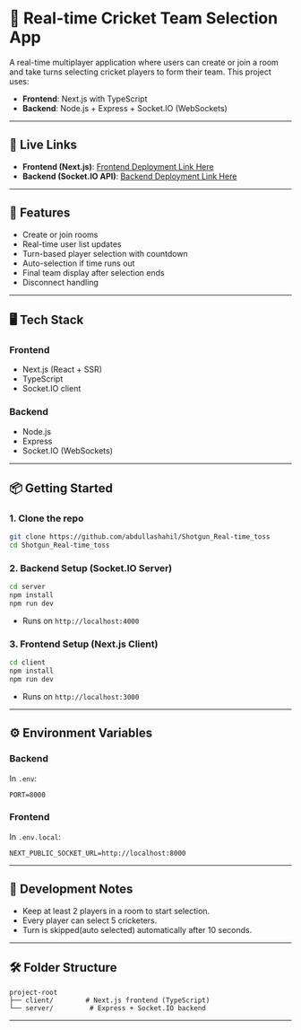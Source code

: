 # 🏏 Real-time Cricket Team Selection App

A real-time multiplayer application where users can create or join a room and take turns selecting cricket players to form their team. This project uses:

* **Frontend**: Next.js with TypeScript
* **Backend**: Node.js + Express + Socket.IO (WebSockets)

---

## 🔗 Live Links

* **Frontend (Next.js)**: [Frontend Deployment Link Here](#)
* **Backend (Socket.IO API)**: [Backend Deployment Link Here](#)

---

## 🚀 Features

* Create or join rooms
* Real-time user list updates
* Turn-based player selection with countdown
* Auto-selection if time runs out
* Final team display after selection ends
* Disconnect handling

---

## 🖥️ Tech Stack

### Frontend

* Next.js (React + SSR)
* TypeScript
* Socket.IO client

### Backend

* Node.js
* Express
* Socket.IO (WebSockets)

---

## 📦 Getting Started

### 1. Clone the repo

```bash
git clone https://github.com/abdullashahil/Shotgun_Real-time_toss
cd Shotgun_Real-time_toss
```

### 2. Backend Setup (Socket.IO Server)

```bash
cd server
npm install
npm run dev
```

* Runs on `http://localhost:4000`

### 3. Frontend Setup (Next.js Client)

```bash
cd client
npm install
npm run dev
```

* Runs on `http://localhost:3000`

---

## ⚙️ Environment Variables

### Backend

In `.env`:

```env
PORT=8000
```

### Frontend

In `.env.local`:

```env
NEXT_PUBLIC_SOCKET_URL=http://localhost:8000
```

---

## 🧪 Development Notes

* Keep at least 2 players in a room to start selection.
* Every player can select 5 cricketers.
* Turn is skipped(auto selected) automatically after 10 seconds.

---

## 🛠️ Folder Structure

```
project-root
├── client/        # Next.js frontend (TypeScript)
└── server/         # Express + Socket.IO backend
```

---
